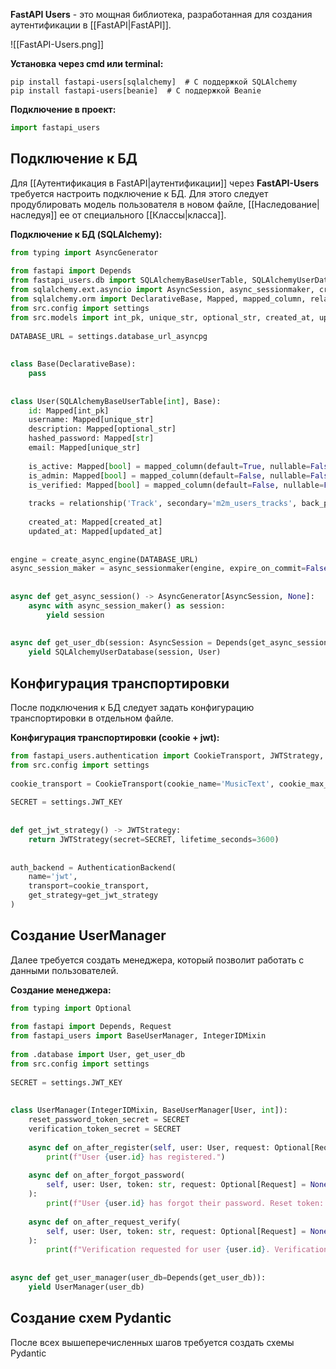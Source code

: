 **FastAPI Users** - это мощная библиотека, разработанная для создания аутентификации в [[FastAPI|FastAPI]].

![[FastAPI-Users.png]]

**Установка через cmd или terminal:**

```Shell
pip install fastapi-users[sqlalchemy]  # С поддержкой SQLAlchemy
pip install fastapi-users[beanie]  # С поддержкой Beanie
```

**Подключение в проект:**

```Python
import fastapi_users
```

## Подключение к БД

Для [[Аутентификация в FastAPI|аутентификации]] через **FastAPI-Users** требуется настроить подключение к БД. Для этого следует продублировать модель пользователя в новом файле, [[Наследование|наследуя]] ее от специального [[Классы|класса]].

**Подключение к БД (SQLAlchemy):**

```Python
from typing import AsyncGenerator  
  
from fastapi import Depends  
from fastapi_users.db import SQLAlchemyBaseUserTable, SQLAlchemyUserDatabase  
from sqlalchemy.ext.asyncio import AsyncSession, async_sessionmaker, create_async_engine  
from sqlalchemy.orm import DeclarativeBase, Mapped, mapped_column, relationship  
from src.config import settings  
from src.models import int_pk, unique_str, optional_str, created_at, updated_at  
  
DATABASE_URL = settings.database_url_asyncpg  
  
  
class Base(DeclarativeBase):  
    pass  
  
  
class User(SQLAlchemyBaseUserTable[int], Base):  
    id: Mapped[int_pk]  
    username: Mapped[unique_str]  
    description: Mapped[optional_str]  
    hashed_password: Mapped[str]  
    email: Mapped[unique_str]  
  
    is_active: Mapped[bool] = mapped_column(default=True, nullable=False)  
    is_admin: Mapped[bool] = mapped_column(default=False, nullable=False)  
    is_verified: Mapped[bool] = mapped_column(default=False, nullable=False)  
  
    tracks = relationship('Track', secondary='m2m_users_tracks', back_populates='users')  
  
    created_at: Mapped[created_at]  
    updated_at: Mapped[updated_at]  
  
  
engine = create_async_engine(DATABASE_URL)  
async_session_maker = async_sessionmaker(engine, expire_on_commit=False)  
  
  
async def get_async_session() -> AsyncGenerator[AsyncSession, None]:  
    async with async_session_maker() as session:  
        yield session  
  
  
async def get_user_db(session: AsyncSession = Depends(get_async_session)):  
    yield SQLAlchemyUserDatabase(session, User)
```

## Конфигурация транспортировки

После подключения к БД следует задать конфигурацию транспортировки в отдельном файле.

**Конфигурация транспортировки (cookie + jwt):**

```Python
from fastapi_users.authentication import CookieTransport, JWTStrategy, AuthenticationBackend  
from src.config import settings  
  
cookie_transport = CookieTransport(cookie_name='MusicText', cookie_max_age=3600)  
  
SECRET = settings.JWT_KEY  
  
  
def get_jwt_strategy() -> JWTStrategy:  
    return JWTStrategy(secret=SECRET, lifetime_seconds=3600)  
  
  
auth_backend = AuthenticationBackend(  
    name='jwt',  
    transport=cookie_transport,  
    get_strategy=get_jwt_strategy  
)
```

## Создание UserManager

Далее требуется создать менеджера, который позволит работать с данными пользователей.

**Создание менеджера:**

```Python
from typing import Optional  
  
from fastapi import Depends, Request  
from fastapi_users import BaseUserManager, IntegerIDMixin  
  
from .database import User, get_user_db  
from src.config import settings  
  
SECRET = settings.JWT_KEY  
  
  
class UserManager(IntegerIDMixin, BaseUserManager[User, int]):  
    reset_password_token_secret = SECRET  
    verification_token_secret = SECRET  
  
    async def on_after_register(self, user: User, request: Optional[Request] = None):  
        print(f"User {user.id} has registered.")  
  
    async def on_after_forgot_password(  
        self, user: User, token: str, request: Optional[Request] = None  
    ):  
        print(f"User {user.id} has forgot their password. Reset token: {token}")  
  
    async def on_after_request_verify(  
        self, user: User, token: str, request: Optional[Request] = None  
    ):  
        print(f"Verification requested for user {user.id}. Verification token: {token}")  
  
  
async def get_user_manager(user_db=Depends(get_user_db)):  
    yield UserManager(user_db)
```

## Создание схем Pydantic

После всех вышеперечисленных шагов требуется создать схемы Pydantic

